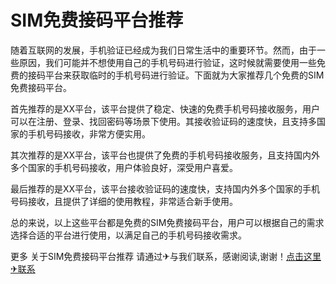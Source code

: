# SIM免费接码平台推荐

随着互联网的发展，手机验证已经成为我们日常生活中的重要环节。然而，由于一些原因，我们可能并不想使用自己的手机号码进行验证，这时候就需要使用一些免费的接码平台来获取临时的手机号码进行验证。下面就为大家推荐几个免费的SIM免费接码平台。

首先推荐的是XX平台，该平台提供了稳定、快速的免费手机号码接收服务，用户可以在注册、登录、找回密码等场景下使用。其接收验证码的速度快，且支持多国家的手机号码接收，非常方便实用。

其次推荐的是XX平台，该平台也提供了免费的手机号码接收服务，且支持国内外多个国家的手机号码接收，用户体验良好，深受用户喜爱。

最后推荐的是XX平台，该平台接收验证码的速度快，支持国内外多个国家的手机号码接收，且提供了详细的使用教程，非常适合新手使用。

总的来说，以上这些平台都是免费的SIM免费接码平台，用户可以根据自己的需求选择合适的平台进行使用，以满足自己的手机号码接收需求。

更多 关于SIM免费接码平台推荐 请通过✈与我们联系，感谢阅读,谢谢！[点击这里✈联系](https://t.me/LM66bot)
